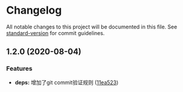 # Changelog

All notable changes to this project will be documented in this file. See [standard-version](https://github.com/conventional-changelog/standard-version) for commit guidelines.

## 1.2.0 (2020-08-04)


### Features

* **deps:** 增加了git commit验证规则 ([11ea523](https://github.com/dzc980812/lf-map/commit/11ea52345cd15282f285f58bb66b3e2b0cdf2f2b))

